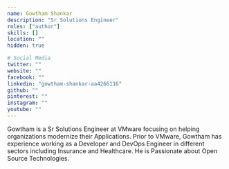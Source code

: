 ```yaml
---
name: Gowtham Shankar
description: "Sr Solutions Engineer"
roles: ["author"]
skills: []
location: ""
hidden: true

# Social Media 
twitter: ""
website: ""
facebook: ""
linkedin: "gowtham-shankar-aa4266116"
github: ""
pinterest: ""
instagram: ""
youtube: ""
---
```


Gowtham is a Sr Solutions Engineer at VMware focusing on helping organizations modernize their Applications. Prior to VMware, Gowtham has experience working as a Developer and DevOps Engineer in different sectors including Insurance and Healthcare. He is Passionate about Open Source Technologies.

<!--more-->
